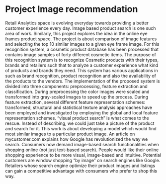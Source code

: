 # Project Image recommendation 
Retail Analytics space is evolving everyday towards providing a better customer experience every day. Image based product search is one such area of work. Similarly, this project explores the idea in the online eye frames product space. The project is about comparison of image features and selecting the top 10 similar images to a given eye frame image.
For this recognition system, a cosmetic product database has been processed that contains image samples of forty different cosmetic items. The purpose of this recognition system is to recognize Cosmetic products with their types, brands and retailers such that to analyze a customer experience what kind of products and brands they need. This system has various applications in such as brand recognition, product recognition and also the availability of the products to the vendors. The implementation of the proposed system is divided into three components: preprocessing, feature extraction and classification. During preprocessing the color images were scaled and transformed into gray-scaled images to speed up the process. During feature extraction, several different feature representation schemes: transformed, structural and statistical texture analysis approaches have been employed and investigated by employing the global and local feature representation schemes.
“visual product search” is what comes to the rescue. Instead of describing, we could just take a picture of the product and search for it. This work is about developing a model which would find most similar images to a particular product image. An article on mycustomer.com explains how Google has revolutionized the way we search. Consumers now demand image-based search functionalities when shopping online (not just text-based search). People would like their online shopping experience to be more visual, image-based and intuitive. Potential customers are window shopping “by image” on search engines like Google. Retailers whose search engine optimize their product images and listings can gain a competitive advantage with consumers who prefer to shop this way.
